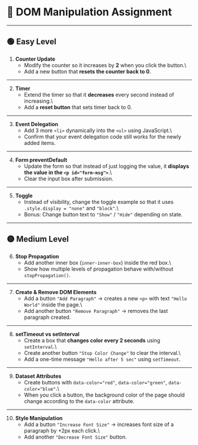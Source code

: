 # 📝 DOM Manipulation Assignment

------------------------------------------------------------------------

## 🟢 Easy Level

1.  **Counter Update**
    -   Modify the counter so it increases by **2** when you click the
        button.\
    -   Add a new button that **resets the counter back to 0**.

------------------------------------------------------------------------

2.  **Timer**
    -   Extend the timer so that it **decreases** every second instead
        of increasing.\
    -   Add a **reset button** that sets timer back to 0.

------------------------------------------------------------------------

3.  **Event Delegation**
    -   Add 3 more `<li>` dynamically into the `<ul>` using JavaScript.\
    -   Confirm that your event delegation code still works for the
        newly added items.

------------------------------------------------------------------------

4.  **Form preventDefault**
    -   Update the form so that instead of just logging the value, it
        **displays the value in the `<p id="form-msg">`**.\
    -   Clear the input box after submission.

------------------------------------------------------------------------

5.  **Toggle**
    -   Instead of visibility, change the toggle example so that it uses
        `.style.display = "none"` and `"block"`.\
    -   Bonus: Change button text to `"Show"` / `"Hide"` depending on
        state.

------------------------------------------------------------------------

## 🟡 Medium Level

6.  **Stop Propagation**
    -   Add another inner box (`inner-inner-box`) inside the red box.\
    -   Show how multiple levels of propagation behave with/without
        `stopPropagation()`.

------------------------------------------------------------------------

7.  **Create & Remove DOM Elements**
    -   Add a button `"Add Paragraph"` → creates a new `<p>` with text
        `"Hello World"` inside the page.\
    -   Add another button `"Remove Paragraph"` → removes the last
        paragraph created.

------------------------------------------------------------------------

8.  **setTimeout vs setInterval**
    -   Create a box that **changes color every 2 seconds** using
        `setInterval`.\
    -   Create another button `"Stop Color Change"` to clear the
        interval.\
    -   Add a one-time message `"Hello after 5 sec"` using `setTimeout`.

------------------------------------------------------------------------

9.  **Dataset Attributes**
    -   Create buttons with `data-color="red"`, `data-color="green"`,
        `data-color="blue"`.\
    -   When you click a button, the background color of the page should
        change according to the `data-color` attribute.

------------------------------------------------------------------------

10. **Style Manipulation**
    -   Add a button `"Increase Font Size"` → increases font size of a
        paragraph by +2px each click.\
    -   Add another `"Decrease Font Size"` button.